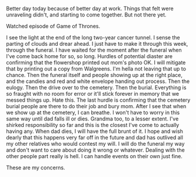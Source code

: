 Better day today because of better day at work. Things that felt were unraveling didn't, and starting to come together. But not there yet.

Watched episode of Game of Thrones.

I see the light at the end of the long two-year cancer tunnel. I sense the parting of clouds and drear ahead. I just have to make it through this week, through the funeral. I have waited for the moment after the funeral when I've come back home for so, so long. Hurdles of potential diaster are confirming that the flowershop printed out mom's photo OK. I will mitigate that by printing out a copy from Walgreens. I'm hella not leaving that up to chance. Then the funeral itself and people showing up at the right place, and the candies and red and white envelope handing out process. Then the eulogy. Then the drive over to the cemetery. Then the burial. Everything is so fraught with no room for error or it'll stick forever in memory that we messed things up. Hate this. The last hurdle is confirming that the cemetery burial people are there to do their job and bury mom. After I see that when we show up at the cemetery, I can breathe. I won't have to worry in this same way until dad falls ill or dies. Grandma too, to a lesser extent. I've shirked responsibility so far and this is the closest I've come to actually having any. When dad dies, I will have the full brunt of it. I hope and wish dearly that this happens very far off in the future and dad has outlived all my other relatives who would contest my will. I will do the funeral my way and don't want to care about doing it wrong or whatever. Dealing with the other people part really is hell. I can handle events on their own just fine.

These are my concerns.
